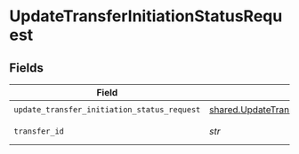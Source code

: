 # UpdateTransferInitiationStatusRequest


## Fields

| Field                                                                                                        | Type                                                                                                         | Required                                                                                                     | Description                                                                                                  | Example                                                                                                      |
| ------------------------------------------------------------------------------------------------------------ | ------------------------------------------------------------------------------------------------------------ | ------------------------------------------------------------------------------------------------------------ | ------------------------------------------------------------------------------------------------------------ | ------------------------------------------------------------------------------------------------------------ |
| `update_transfer_initiation_status_request`                                                                  | [shared.UpdateTransferInitiationStatusRequest](../../models/shared/updatetransferinitiationstatusrequest.md) | :heavy_check_mark:                                                                                           | N/A                                                                                                          |                                                                                                              |
| `transfer_id`                                                                                                | *str*                                                                                                        | :heavy_check_mark:                                                                                           | The transfer ID.                                                                                             | XXX                                                                                                          |